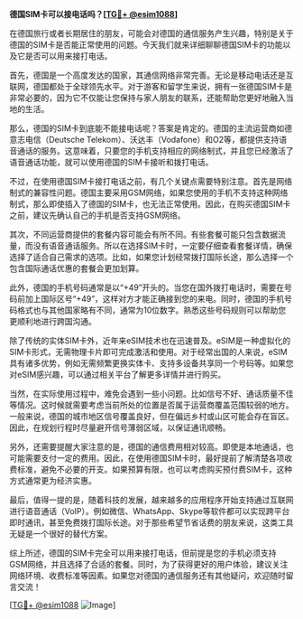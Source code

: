 **德国SIM卡可以接电话吗？[[TG💪+ @esim1088](https://t.me/s/esim1088)]**

在德国旅行或者长期居住的朋友，可能会对德国的通信服务产生兴趣，特别是关于德国的SIM卡是否能正常使用的问题。今天我们就来详细聊聊德国SIM卡的功能以及它是否可以用来接打电话。

首先，德国是一个高度发达的国家，其通信网络非常完善。无论是移动电话还是互联网，德国都处于全球领先水平。对于游客和留学生来说，拥有一张德国SIM卡是非常必要的，因为它不仅能让您保持与家人朋友的联系，还能帮助您更好地融入当地的生活。

那么，德国的SIM卡到底能不能接电话呢？答案是肯定的。德国的主流运营商如德意志电信（Deutsche Telekom）、沃达丰（Vodafone）和O2等，都提供支持语音通话的服务。这意味着，只要您的手机支持相应的网络制式，并且您已经激活了语音通话功能，就可以使用德国的SIM卡接听和拨打电话。

不过，在使用德国SIM卡接打电话之前，有几个关键点需要特别注意。首先是网络制式的兼容性问题。德国主要采用GSM网络，如果您使用的手机不支持这种网络制式，那么即使插入了德国的SIM卡，也无法正常使用。因此，在购买德国SIM卡之前，建议先确认自己的手机是否支持GSM网络。

其次，不同运营商提供的套餐内容可能会有所不同。有些套餐可能只包含数据流量，而没有语音通话服务。所以在选择SIM卡时，一定要仔细查看套餐详情，确保选择了适合自己需求的选项。比如，如果您计划经常拨打国际长途，那么选择一个包含国际通话优惠的套餐会更加划算。

此外，德国的手机号码通常是以“+49”开头的。当您在国外拨打电话时，需要在号码前加上国际区号“+49”，这样对方才能正确接到您的来电。同时，德国的手机号码格式也与其他国家略有不同，通常为10位数字。熟悉这些号码规则可以帮助您更顺利地进行跨国沟通。

除了传统的实体SIM卡外，近年来eSIM技术也在迅速普及。eSIM是一种虚拟化的SIM卡形式，无需物理卡片即可完成激活和使用。对于经常出国的人来说，eSIM具有诸多优势，例如无需频繁更换实体卡、支持多设备共享同一个号码等。如果您对eSIM感兴趣，可以通过相关平台了解更多详情并进行购买。

当然，在实际使用过程中，难免会遇到一些小问题。比如信号不好、通话质量不佳等情况。这时候就需要考虑当前所处的位置是否属于运营商覆盖范围较弱的地方。一般来说，德国的城市地区信号覆盖良好，但在偏远乡村或山区可能会存在盲区。因此，在规划行程时尽量避开信号薄弱区域，以保证通讯顺畅。

另外，还需要提醒大家注意的是，德国的通信费用相对较高。即使是本地通话，也可能需要支付一定的费用。因此，在使用德国SIM卡时，最好提前了解清楚各项收费标准，避免不必要的开支。如果预算有限，也可以考虑购买预付费SIM卡，这种方式通常更为经济实惠。

最后，值得一提的是，随着科技的发展，越来越多的应用程序开始支持通过互联网进行语音通话（VoIP）。例如微信、WhatsApp、Skype等软件都可以实现跨平台即时通讯，甚至免费拨打国际长途。对于那些希望节省话费的朋友来说，这类工具无疑是一个很好的替代方案。

综上所述，德国的SIM卡完全可以用来接打电话，但前提是您的手机必须支持GSM网络，并且选择了合适的套餐。同时，为了获得更好的用户体验，建议关注网络环境、收费标准等因素。如果您对德国的通信服务还有其他疑问，欢迎随时留言交流！

[[TG💪+ @esim1088](https://t.me/s/esim1088) ![Image](https://i.postimg.cc/4NQfJmqS/Snipaste-2025-05-13-00-14-12.png)]